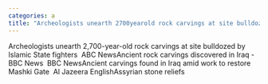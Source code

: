 ```yaml
---
categories: a
title: "Archeologists unearth 2700yearold rock carvings at site bulldozed by Islamic State fighters  ABC News"
---
```

Archeologists unearth 2,700-year-old rock carvings at site bulldozed by Islamic State fighters&nbsp;&nbsp;ABC NewsAncient rock carvings discovered in Iraq - BBC News&nbsp;&nbsp;BBC NewsAncient carvings found in Iraq amid work to restore Mashki Gate&nbsp;&nbsp;Al Jazeera EnglishAssyrian stone reliefs